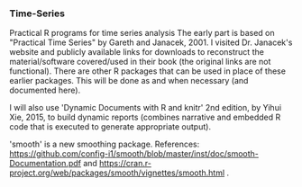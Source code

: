 ### Time-Series
Practical R programs for time series analysis
The early part is based on "Practical Time Series" by Gareth and Janacek, 2001. I visited Dr. Janacek's website and publicly available links for downloads to reconstruct the material/software covered/used in their book (the original links are not functional). There are other R packages that can be used in place of these earlier packages. This will be done as and when necessary (and documented here).

I will also use 'Dynamic Documents with R and knitr' 2nd edition, by Yihui Xie, 2015, to build dynamic reports (combines narrative and embedded R code that is executed to generate appropriate output). 

'smooth' is a new smoothing package. References: https://github.com/config-i1/smooth/blob/master/inst/doc/smooth-Documentation.pdf and https://cran.r-project.org/web/packages/smooth/vignettes/smooth.html . 
